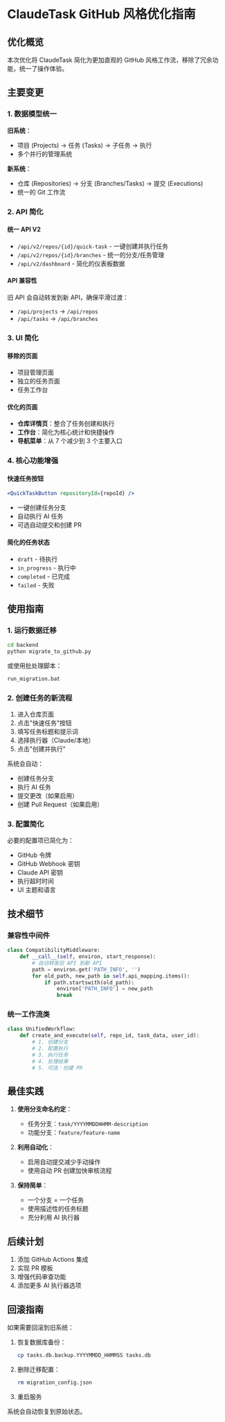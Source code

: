 # ClaudeTask GitHub 风格优化指南

## 优化概览

本次优化将 ClaudeTask 简化为更加直观的 GitHub 风格工作流，移除了冗余功能，统一了操作体验。

## 主要变更

### 1. 数据模型统一

**旧系统**：
- 项目 (Projects) → 任务 (Tasks) → 子任务 → 执行
- 多个并行的管理系统

**新系统**：
- 仓库 (Repositories) → 分支 (Branches/Tasks) → 提交 (Executions)
- 统一的 Git 工作流

### 2. API 简化

#### 统一 API V2
- `/api/v2/repos/{id}/quick-task` - 一键创建并执行任务
- `/api/v2/repos/{id}/branches` - 统一的分支/任务管理
- `/api/v2/dashboard` - 简化的仪表板数据

#### API 兼容性
旧 API 会自动转发到新 API，确保平滑过渡：
- `/api/projects` → `/api/repos`
- `/api/tasks` → `/api/branches`

### 3. UI 简化

#### 移除的页面
- 项目管理页面
- 独立的任务页面
- 任务工作台

#### 优化的页面
- **仓库详情页**：整合了任务创建和执行
- **工作台**：简化为核心统计和快捷操作
- **导航菜单**：从 7 个减少到 3 个主要入口

### 4. 核心功能增强

#### 快速任务按钮
```jsx
<QuickTaskButton repositoryId={repoId} />
```
- 一键创建任务分支
- 自动执行 AI 任务
- 可选自动提交和创建 PR

#### 简化的任务状态
- `draft` - 待执行
- `in_progress` - 执行中
- `completed` - 已完成
- `failed` - 失败

## 使用指南

### 1. 运行数据迁移

```bash
cd backend
python migrate_to_github.py
```

或使用批处理脚本：
```bash
run_migration.bat
```

### 2. 创建任务的新流程

1. 进入仓库页面
2. 点击"快速任务"按钮
3. 填写任务标题和提示词
4. 选择执行器（Claude/本地）
5. 点击"创建并执行"

系统会自动：
- 创建任务分支
- 执行 AI 任务
- 提交更改（如果启用）
- 创建 Pull Request（如果启用）

### 3. 配置简化

必要的配置项已简化为：
- GitHub 令牌
- GitHub Webhook 密钥
- Claude API 密钥
- 执行超时时间
- UI 主题和语言

## 技术细节

### 兼容性中间件

```python
class CompatibilityMiddleware:
    def __call__(self, environ, start_response):
        # 自动转发旧 API 到新 API
        path = environ.get('PATH_INFO', '')
        for old_path, new_path in self.api_mapping.items():
            if path.startswith(old_path):
                environ['PATH_INFO'] = new_path
                break
```

### 统一工作流类

```python
class UnifiedWorkflow:
    def create_and_execute(self, repo_id, task_data, user_id):
        # 1. 创建分支
        # 2. 配置执行
        # 3. 执行任务
        # 4. 处理结果
        # 5. 可选：创建 PR
```

## 最佳实践

1. **使用分支命名约定**：
   - 任务分支：`task/YYYYMMDDHHMM-description`
   - 功能分支：`feature/feature-name`

2. **利用自动化**：
   - 启用自动提交减少手动操作
   - 使用自动 PR 创建加快审核流程

3. **保持简单**：
   - 一个分支 = 一个任务
   - 使用描述性的任务标题
   - 充分利用 AI 执行器

## 后续计划

1. 添加 GitHub Actions 集成
2. 实现 PR 模板
3. 增强代码审查功能
4. 添加更多 AI 执行器选项

## 回滚指南

如果需要回滚到旧系统：

1. 恢复数据库备份：
   ```bash
   cp tasks.db.backup.YYYYMMDD_HHMMSS tasks.db
   ```

2. 删除迁移配置：
   ```bash
   rm migration_config.json
   ```

3. 重启服务

系统会自动恢复到原始状态。